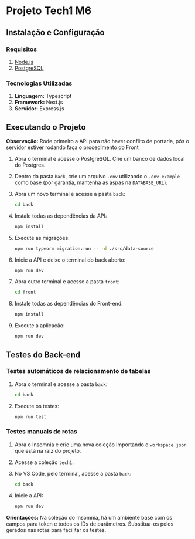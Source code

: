 # Projeto Tech1 M6

## Instalação e Configuração

### Requisitos

1. [Node.js](https://nodejs.org/)
2. [PostgreSQL](https://www.postgresql.org/)

### Tecnologias Utilizadas

1. **Linguagem:** Typescript
2. **Framework:** Next.js
3. **Servidor:** Express.js

## Executando o Projeto

**Observação:**
Rode primeiro a API para não haver conflito de portaria, pós o servidor estiver rodando faça o procedimento do Front

1. Abra o terminal e acesse o PostgreSQL. Crie um banco de dados local do Postgres.

2. Dentro da pasta `back`, crie um arquivo `.env` utilizando o `.env.example` como base (por garantia, mantenha as aspas na `DATABASE_URL`).

3. Abra um novo terminal e acesse a pasta `back`:

    ```bash
    cd back
    ```

4. Instale todas as dependências da API:

    ```bash
    npm install
    ```

5. Execute as migrações:

    ```bash
    npm run typeorm migration:run -- -d ./src/data-source
    ```

6. Inicie a API e deixe o terminal do back aberto:

    ```bash
    npm run dev
    ```

7. Abra outro terminal e acesse a pasta `front`:

    ```bash
    cd front
    ```

8. Instale todas as dependências do Front-end:

    ```bash
    npm install
    ```

9. Execute a aplicação:

    ```bash
    npm run dev
    ```

## Testes do Back-end

### Testes automáticos de relacionamento de tabelas

1. Abra o terminal e acesse a pasta `back`:

    ```bash
    cd back
    ```

2. Execute os testes:

    ```bash
    npm run test
    ```

### Testes manuais de rotas

1. Abra o Insomnia e crie uma nova coleção importando o `workspace.json` que está na raiz do projeto.

2. Acesse a coleção `tech1`.

3. No VS Code, pelo terminal, acesse a pasta `back`:

    ```bash
    cd back
    ```

4. Inicie a API:

    ```bash
    npm run dev
    ```

**Orientações:**
Na coleção do Insomnia, há um ambiente base com os campos para token e todos os IDs de parâmetros. Substitua-os pelos gerados nas rotas para facilitar os testes.
